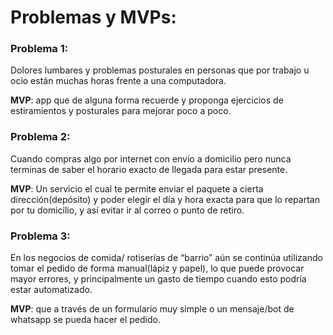 # Problemas y MVPs:
### Problema 1:
Dolores lumbares y problemas posturales en personas que por trabajo u ocio están muchas horas frente a una computadora.

**MVP**: app que de alguna forma recuerde y proponga ejercicios de estiramientos y posturales para mejorar poco a poco.

### Problema 2:
Cuando compras algo por internet con envío a domicilio pero nunca terminas de saber el horario exacto de llegada para estar presente.

**MVP**: Un servicio el cual te permite enviar el paquete a cierta dirección(depósito) y poder elegir el día y hora exacta para que lo repartan por tu domicilio, y así evitar ir al correo o punto de retiro.

### Problema 3:
En los negocios de comida/ rotiserías de “barrio” aún se continúa utilizando tomar el pedido de forma manual(lápiz y papel), lo que puede provocar mayor errores, y principalmente un gasto de tiempo cuando esto podría estar automatizado.

**MVP**: que a través de un formulario muy simple o un mensaje/bot de whatsapp se pueda hacer el pedido.

